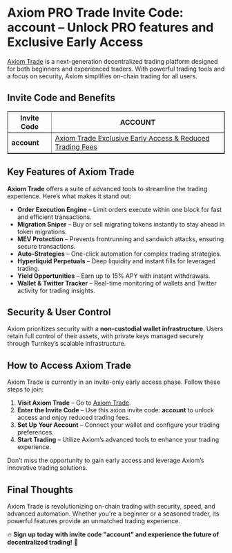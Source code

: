 <h1>Axiom PRO Trade Invite Code: account – Unlock PRO features and Exclusive Early Access</h1>
<p><a href="https://axiom.trade/@account" target="_blank">Axiom Trade</a> is a next-generation decentralized trading platform designed for both beginners and experienced traders. With powerful trading tools and a focus on security, Axiom simplifies on-chain trading for all users.</p>

<h2>Invite Code and Benefits</h2>
<table border="1" cellpadding="10" cellspacing="0">
    <tr>
        <th>Invite Code</th>
        <th>ACCOUNT</th>
    </tr>
    <tr>
        <td><strong>account</strong></td>
        <td><a href="https://axiom.trade/@account" target="_blank">Axiom Trade Exclusive Early Access & Reduced Trading Fees</a></td>
    </tr>
</table>

<h2>Key Features of Axiom Trade</h2>
<p><strong>Axiom Trade</strong> offers a suite of advanced tools to streamline the trading experience. Here’s what makes it stand out:</p>
<ul>
    <li><strong>Order Execution Engine</strong> – Limit orders execute within one block for fast and efficient transactions.</li>
    <li><strong>Migration Sniper</strong> – Buy or sell migrating tokens instantly to stay ahead in token migrations.</li>
    <li><strong>MEV Protection</strong> – Prevents frontrunning and sandwich attacks, ensuring secure transactions.</li>
    <li><strong>Auto-Strategies</strong> – One-click automation for complex trading strategies.</li>
    <li><strong>Hyperliquid Perpetuals</strong> – Deep liquidity and instant fills for leveraged trading.</li>
    <li><strong>Yield Opportunities</strong> – Earn up to 15% APY with instant withdrawals.</li>
    <li><strong>Wallet & Twitter Tracker</strong> – Real-time monitoring of wallets and Twitter activity for trading insights.</li>
</ul>

<h2>Security & User Control</h2>
<p>Axiom prioritizes security with a <strong>non-custodial wallet infrastructure</strong>. Users retain full control of their assets, with private keys managed securely through Turnkey’s scalable infrastructure.</p>

<h2>How to Access Axiom Trade</h2>
<p>Axiom Trade is currently in an invite-only early access phase. Follow these steps to join:</p>
<ol>
    <li><strong>Visit Axiom Trade</strong> – Go to <a href="https://axiom.trade/@account" target="_blank">Axiom Trade</a>.</li>
    <li><strong>Enter the Invite Code</strong> – Use this axion invite code: <strong>account</strong> to unlock access and enjoy reduced trading fees.</li>
    <li><strong>Set Up Your Account</strong> – Connect your wallet and configure your trading preferences.</li>
    <li><strong>Start Trading</strong> – Utilize Axiom’s advanced tools to enhance your trading experience.</li>
</ol>
<p>Don’t miss the opportunity to gain early access and leverage Axiom’s innovative trading solutions.</p>

<h2>Final Thoughts</h2>
<p>Axiom Trade is revolutionizing on-chain trading with security, speed, and advanced automation. Whether you're a beginner or a seasoned trader, its powerful features provide an unmatched trading experience.</p>
<p>🔥 <strong>Sign up today with invite code "account" and experience the future of decentralized trading!</strong> 🚀</p>

